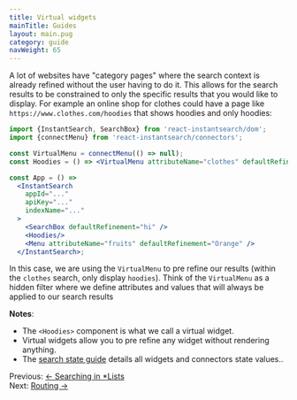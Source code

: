 ```yaml
---
title: Virtual widgets
mainTitle: Guides
layout: main.pug
category: guide
navWeight: 65
---
```


A lot of websites have "category pages" where the search context is already refined without the user having
to do it. This allows for the search results to be constrained to only the specific results that you would like to display.
For example an online shop for clothes could have a page like `https://www.clothes.com/hoodies`
that shows hoodies and only hoodies:

```jsx
import {InstantSearch, SearchBox} from 'react-instantsearch/dom';
import {connectMenu} from 'react-instantsearch/connectors';

const VirtualMenu = connectMenu(() => null);
const Hoodies = () => <VirtualMenu attributeName="clothes" defaultRefinement="hoodies"/>;

const App = () =>
  <InstantSearch
    appId="..."
    apiKey="..."
    indexName="..."
  >
    <SearchBox defaultRefinement="hi" />
    <Hoodies/>
    <Menu attributeName="fruits" defaultRefinement="Orange" />
  </InstantSearch>;
```
In this case, we are using the `VirtualMenu` to pre refine our results (within the `clothes` search, only display `hoodies`). Think of the `VirtualMenu` as a hidden filter where we define attributes and values that will always be applied to our search results

**Notes**:
* The `<Hoodies>` component is what we call a virtual widget.
* Virtual widgets allow you to pre refine any widget without rendering anything.
* The [search state guide](guide/Search_state.html) details all widgets and connectors state values..

<div class="guide-nav">
    <div class="guide-nav-left">
        Previous: <a href="guide/Searching_in_Lists.html">← Searching in *Lists</a>
    </div>
    <div class="guide-nav-right">
        Next: <a href="guide/Routing.html">Routing →</a>
    </div>
</div>
